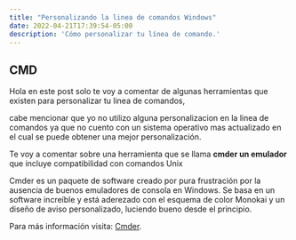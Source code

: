 ```yaml
---
title: "Personalizando la linea de comandos Windows"
date: 2022-04-21T17:39:54-05:00
description: 'Cómo personalizar tu línea de comando.'
---
```


## CMD 

Hola en este post solo te voy a comentar de algunas herramientas que existen para personalizar tu linea de comandos,

cabe mencionar que yo no utilizo alguna personalizacion en la linea de comandos ya que no cuento con un sistema operativo mas actualizado en el cual se puede obtener una mejor personalización.

Te voy a comentar sobre una herramienta que se llama **cmder un emulador** que incluye compatibilidad con comandos Unix

Cmder es un paquete de software creado por pura frustración por la ausencia de buenos emuladores de consola en Windows. Se basa en un software increíble y está aderezado con el esquema de color Monokai y un diseño de aviso personalizado, luciendo bueno desde el principio. 

Para más información visita: [Cmder](https://cmder.net/).


